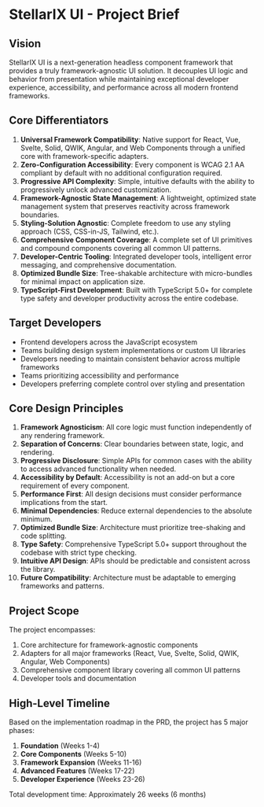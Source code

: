 # StellarIX UI - Project Brief

## Vision
StellarIX UI is a next-generation headless component framework that provides a truly framework-agnostic UI solution. It decouples UI logic and behavior from presentation while maintaining exceptional developer experience, accessibility, and performance across all modern frontend frameworks.

## Core Differentiators
1. **Universal Framework Compatibility**: Native support for React, Vue, Svelte, Solid, QWIK, Angular, and Web Components through a unified core with framework-specific adapters.
2. **Zero-Configuration Accessibility**: Every component is WCAG 2.1 AA compliant by default with no additional configuration required.
3. **Progressive API Complexity**: Simple, intuitive defaults with the ability to progressively unlock advanced customization.
4. **Framework-Agnostic State Management**: A lightweight, optimized state management system that preserves reactivity across framework boundaries.
5. **Styling-Solution Agnostic**: Complete freedom to use any styling approach (CSS, CSS-in-JS, Tailwind, etc.).
6. **Comprehensive Component Coverage**: A complete set of UI primitives and compound components covering all common UI patterns.
7. **Developer-Centric Tooling**: Integrated developer tools, intelligent error messaging, and comprehensive documentation.
8. **Optimized Bundle Size**: Tree-shakable architecture with micro-bundles for minimal impact on application size.
9. **TypeScript-First Development**: Built with TypeScript 5.0+ for complete type safety and developer productivity across the entire codebase.

## Target Developers
- Frontend developers across the JavaScript ecosystem
- Teams building design system implementations or custom UI libraries
- Developers needing to maintain consistent behavior across multiple frameworks
- Teams prioritizing accessibility and performance
- Developers preferring complete control over styling and presentation

## Core Design Principles
1. **Framework Agnosticism**: All core logic must function independently of any rendering framework.
2. **Separation of Concerns**: Clear boundaries between state, logic, and rendering.
3. **Progressive Disclosure**: Simple APIs for common cases with the ability to access advanced functionality when needed.
4. **Accessibility by Default**: Accessibility is not an add-on but a core requirement of every component.
5. **Performance First**: All design decisions must consider performance implications from the start.
6. **Minimal Dependencies**: Reduce external dependencies to the absolute minimum.
7. **Optimized Bundle Size**: Architecture must prioritize tree-shaking and code splitting.
8. **Type Safety**: Comprehensive TypeScript 5.0+ support throughout the codebase with strict type checking.
9. **Intuitive API Design**: APIs should be predictable and consistent across the library.
10. **Future Compatibility**: Architecture must be adaptable to emerging frameworks and patterns.

## Project Scope

The project encompasses:
1. Core architecture for framework-agnostic components
2. Adapters for all major frameworks (React, Vue, Svelte, Solid, QWIK, Angular, Web Components)
3. Comprehensive component library covering all common UI patterns
4. Developer tools and documentation

## High-Level Timeline

Based on the implementation roadmap in the PRD, the project has 5 major phases:
1. **Foundation** (Weeks 1-4)
2. **Core Components** (Weeks 5-10)
3. **Framework Expansion** (Weeks 11-16)
4. **Advanced Features** (Weeks 17-22)
5. **Developer Experience** (Weeks 23-26)

Total development time: Approximately 26 weeks (6 months) 